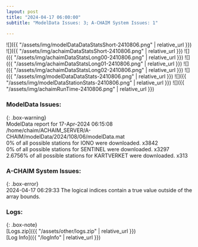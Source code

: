 ```yaml
---
layout: post
title: "2024-04-17 06:00:00"
subtitle: "ModelData Issues: 3; A-CHAIM System Issues: 1"

---
```


![]({{ "/assets/img/modelDataDataStatsShort-2410806.png" | relative_url }})
![]({{ "/assets/img/achaimDataStatsShort-2410806.png" | relative_url }})
![]({{ "/assets/img/achaimDataStatsLong00-2410806.png" | relative_url }})
![]({{ "/assets/img/achaimDataStatsLong01-2410806.png" | relative_url }})
![]({{ "/assets/img/achaimDataStatsLong02-2410806.png" | relative_url }})
![]({{ "/assets/img/modelDataDataStats-2410806.png" | relative_url }})
![]({{ "/assets/img/modelDataStationStats-2410806.png" | relative_url }})
![]({{ "/assets/img/achaimRunTime-2410806.png" | relative_url }})


### ModelData Issues:  
  
{: .box-warning}  
 ModelData report for 17-Apr-2024 06:15:08   
 /home/chaim/ACHAIM_SERVER/A-CHAIM/modelData/2024/108/06/modelData.mat   
 0% of all possible stations for IONO were downloaded. x3842   
 0% of all possible stations for SENTINEL were downloaded. x3297   
 2.6756% of all possible stations for KARTVERKET were downloaded. x313   
  
### A-CHAIM System Issues:  
  
{: .box-error}  
2024-04-17 06:29:33 The logical indices contain a true value outside of the array bounds.  

### Logs:  
  
{: .box-note}  
[Logs.zip]({{ "/assets/other/logs.zip" | relative_url }})  
[Log Info]({{ "/logInfo" | relative_url }})  
